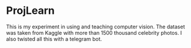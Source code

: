 # ProjLearn
This is my experiment in using and teaching computer vision.
The dataset was taken from Kaggle with more than 1500 thousand celebrity photos.
I also twisted all this with a telegram bot.
